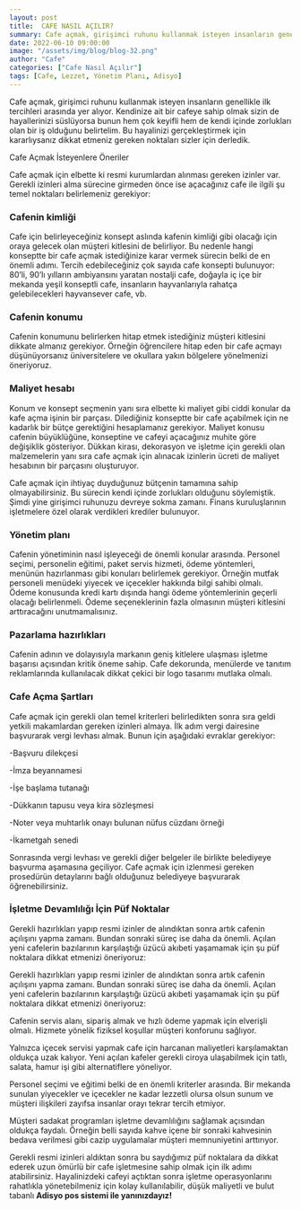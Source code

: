 ```yaml
---
layout: post
title:  CAFE NASIL AÇILIR?
summary: Cafe açmak, girişimci ruhunu kullanmak isteyen insanların genellikle ilk tercihleri arasında yer alıyor.
date: 2022-06-10 09:00:00
image: "/assets/img/blog/blog-32.png"
author: "Cafe"
categories: ["Cafe Nasıl Açılır"]
tags: [Cafe, Lezzet, Yönetim Planı, Adisyo]
---
```

Cafe açmak, girişimci ruhunu kullanmak isteyen insanların genellikle ilk tercihleri arasında yer alıyor. Kendinize ait bir cafeye sahip olmak sizin de hayallerinizi süslüyorsa bunun hem çok keyifli hem de kendi içinde zorlukları olan bir iş olduğunu belirtelim. Bu hayalinizi gerçekleştirmek için kararlıysanız dikkat etmeniz gereken noktaları sizler için derledik.

Cafe Açmak İsteyenlere Öneriler

Cafe açmak için elbette ki resmi kurumlardan alınması gereken izinler var. Gerekli izinleri alma sürecine girmeden önce ise açacağınız cafe ile ilgili şu temel noktaları belirlemeniz gerekiyor:

### Cafenin kimliği

Cafe için belirleyeceğiniz konsept aslında kafenin kimliği gibi olacağı için oraya gelecek olan müşteri kitlesini de belirliyor. Bu nedenle hangi konseptte bir cafe açmak istediğinize karar vermek sürecin belki de en önemli adımı. Tercih edebileceğiniz çok sayıda cafe konsepti bulunuyor: 80’li, 90’lı yılların ambiyansını yaratan nostalji cafe, doğayla iç içe bir mekanda yeşil konseptli cafe, insanların hayvanlarıyla rahatça gelebilecekleri hayvansever cafe, vb.

### Cafenin konumu

Cafenin konumunu belirlerken hitap etmek istediğiniz müşteri kitlesini dikkate almanız gerekiyor. Örneğin öğrencilere hitap eden bir cafe açmayı düşünüyorsanız üniversitelere ve okullara yakın bölgelere yönelmenizi öneriyoruz.

### Maliyet hesabı

Konum ve konsept seçmenin yanı sıra elbette ki maliyet gibi ciddi konular da kafe açma işinin bir parçası. Dilediğiniz konseptte bir cafe açabilmek için ne kadarlık bir bütçe gerektiğini hesaplamanız gerekiyor. Maliyet konusu cafenin büyüklüğüne, konseptine ve cafeyi açacağınız muhite göre değişiklik gösteriyor. Dükkan kirası, dekorasyon ve işletme için gerekli olan malzemelerin yanı sıra cafe açmak için alınacak izinlerin ücreti de maliyet hesabının bir parçasını oluşturuyor.

Cafe açmak için ihtiyaç duyduğunuz bütçenin tamamına sahip olmayabilirsiniz. Bu sürecin kendi içinde zorlukları olduğunu söylemiştik. Şimdi yine girişimci ruhunuzu devreye sokma zamanı. Finans kuruluşlarının işletmelere özel olarak verdikleri krediler bulunuyor.

### Yönetim planı

Cafenin yönetiminin nasıl işleyeceği de önemli konular arasında. Personel seçimi, personelin eğitimi, paket servis hizmeti, ödeme yöntemleri, menünün hazırlanması gibi konuları belirlemek gerekiyor. Örneğin mutfak personeli menüdeki yiyecek ve içecekler hakkında bilgi sahibi olmalı. Ödeme konusunda kredi kartı dışında hangi ödeme yöntemlerinin geçerli olacağı belirlenmeli. Ödeme seçeneklerinin fazla olmasının müşteri kitlesini arttıracağını unutmamalısınız.

### Pazarlama hazırlıkları

Cafenin adının ve dolayısıyla markanın geniş kitlelere ulaşması işletme başarısı açısından kritik öneme sahip. Cafe dekorunda, menülerde ve tanıtım reklamlarında kullanılacak dikkat çekici bir logo tasarımı mutlaka olmalı.

### Cafe Açma Şartları

Cafe açmak için gerekli olan temel kriterleri belirledikten sonra sıra geldi yetkili makamlardan gereken izinleri almaya. İlk adım vergi dairesine başvurarak vergi levhası almak. Bunun için aşağıdaki evraklar gerekiyor:

-Başvuru dilekçesi

-İmza beyannamesi

-İşe başlama tutanağı

-Dükkanın tapusu veya kira sözleşmesi

-Noter veya muhtarlık onayı bulunan nüfus cüzdanı örneği

-İkametgah senedi

Sonrasında vergi levhası ve gerekli diğer belgeler ile birlikte belediyeye başvurma aşamasına geçiliyor. Cafe açmak için izlenmesi gereken prosedürün detaylarını bağlı olduğunuz belediyeye başvurarak öğrenebilirsiniz.

### İşletme Devamlılığı İçin Püf Noktalar

Gerekli hazırlıkları yapıp resmi izinler de alındıktan sonra artık cafenin açılışını yapma zamanı. Bundan sonraki süreç ise daha da önemli. Açılan yeni cafelerin bazılarının karşılaştığı üzücü akıbeti yaşamamak için şu püf noktalara dikkat etmenizi öneriyoruz:

Gerekli hazırlıkları yapıp resmi izinler de alındıktan sonra artık cafenin açılışını yapma zamanı. Bundan sonraki süreç ise daha da önemli. Açılan yeni cafelerin bazılarının karşılaştığı üzücü akıbeti yaşamamak için şu püf noktalara dikkat etmenizi öneriyoruz:

Cafenin servis alanı, sipariş almak ve hızlı ödeme yapmak için elverişli olmalı. Hizmete yönelik fiziksel koşullar müşteri konforunu sağlıyor.

Yalnızca içecek servisi yapmak cafe için harcanan maliyetleri karşılamaktan oldukça uzak kalıyor. Yeni açılan kafeler gerekli ciroya ulaşabilmek için tatlı, salata, hamur işi gibi alternatiflere yöneliyor.

Personel seçimi ve eğitimi belki de en önemli kriterler arasında. Bir mekanda sunulan yiyecekler ve içecekler ne kadar lezzetli olursa olsun sunum ve müşteri ilişkileri zayıfsa insanlar orayı tekrar tercih etmiyor.

Müşteri sadakat programları işletme devamlılığını sağlamak açısından oldukça faydalı. Örneğin belli sayıda kahve içene bir sonraki kahvesinin bedava verilmesi gibi cazip uygulamalar müşteri memnuniyetini arttırıyor.

Gerekli resmi izinleri aldıktan sonra bu saydığımız püf noktalara da dikkat ederek uzun ömürlü bir cafe işletmesine sahip olmak için ilk adımı atabilirsiniz. Hayalinizdeki cafeyi açtıktan sonra işletme operasyonlarını rahatlıkla yönetebilmeniz için kolay kullanılabilir, düşük maliyetli ve bulut tabanlı <b>Adisyo pos sistemi ile yanınızdayız!</b>


